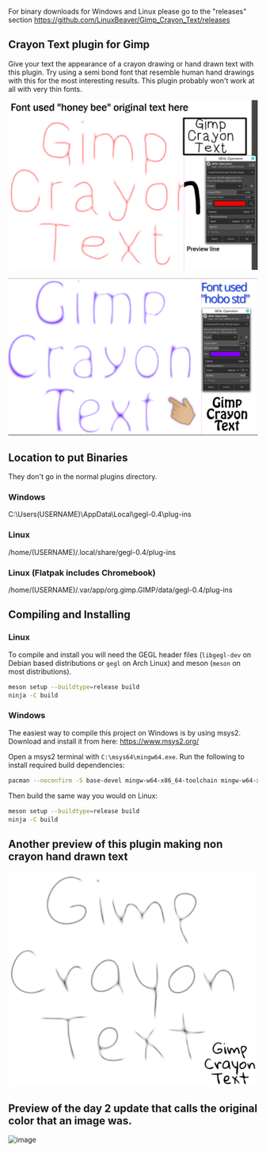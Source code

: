 For binary downloads for Windows and Linux please go to the "releases" section
https://github.com/LinuxBeaver/Gimp_Crayon_Text/releases

## Crayon Text plugin for Gimp

Give your text the appearance of a crayon drawing or hand drawn text with this plugin.
Try using a semi bond font that resemble human hand drawings with this for the most
interesting results. This plugin probably won't work at all with very thin fonts.

![image preview](ImagePreviews/p1.png)

![image preview](ImagePreviews/p2.png)

## Location to put Binaries 
They don't go in the normal plugins directory.

### Windows
 C:\Users\(USERNAME)\AppData\Local\gegl-0.4\plug-ins
 
### Linux 
 /home/(USERNAME)/.local/share/gegl-0.4/plug-ins
 
### Linux (Flatpak includes Chromebook)
 /home/(USERNAME)/.var/app/org.gimp.GIMP/data/gegl-0.4/plug-ins


## Compiling and Installing

### Linux

To compile and install you will need the GEGL header files (`libgegl-dev` on
Debian based distributions or `gegl` on Arch Linux) and meson (`meson` on
most distributions).

```bash
meson setup --buildtype=release build
ninja -C build

```

### Windows

The easiest way to compile this project on Windows is by using msys2.  Download
and install it from here: https://www.msys2.org/

Open a msys2 terminal with `C:\msys64\mingw64.exe`.  Run the following to
install required build dependencies:

```bash
pacman --noconfirm -S base-devel mingw-w64-x86_64-toolchain mingw-w64-x86_64-meson mingw-w64-x86_64-gegl
```

Then build the same way you would on Linux:

```bash
meson setup --buildtype=release build
ninja -C build
```

## Another preview of this plugin making non crayon hand drawn text

![image preview](ImagePreviews/p3.png) 

## Preview of the day 2 update that calls the original color that an image was.

![image](https://github.com/LinuxBeaver/Gimp_Crayon_Text/assets/78667207/4fe3de7e-1550-4393-ac77-e212b7e0b61b)


